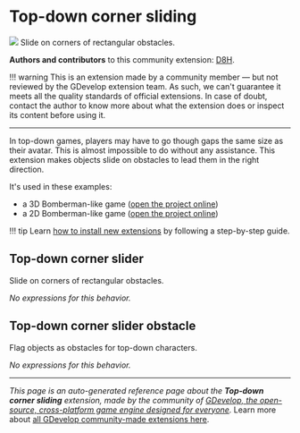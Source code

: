 # Top-down corner sliding

<img src="https://asset-resources.gdevelop.io/public-resources/Icons/f1e89ff4f907ed2245e2d4ad2d5f52f9e1bb6d0127aa370d44cc77462e5be8e3_subdirectory-arrow-right.svg" class="extension-icon"></img>
Slide on corners of rectangular obstacles.

**Authors and contributors** to this community extension: [D8H](https://gd.games/D8H).

!!! warning
    This is an extension made by a community member — but not reviewed
    by the GDevelop extension team. As such, we can't guarantee it
    meets all the quality standards of official extensions. In case of
    doubt, contact the author to know more about what the extension
    does or inspect its content before using it.

---

In top-down games, players may have to go though gaps the same size as their avatar. This is almost impossible to do without any assistance. This extension makes objects slide on obstacles to lead them in the right direction.

It's used in these examples:

* a 3D Bomberman-like game ([open the project online](https://editor.gdevelop.io/?project=example://3d-bomber-bunny))
* a 2D Bomberman-like game ([open the project online](https://editor.gdevelop.io/?project=example://goose-bomberman))


!!! tip
    Learn [how to install new extensions](/gdevelop5/extensions/search) by following a step-by-step guide.



## Top-down corner slider 

Slide on corners of rectangular obstacles. 

_No expressions for this behavior._


## Top-down corner slider obstacle 

Flag objects as obstacles for top-down characters. 

_No expressions for this behavior._



---

*This page is an auto-generated reference page about the **Top-down corner sliding** extension, made by the community of [GDevelop, the open-source, cross-platform game engine designed for everyone](https://gdevelop.io/).* Learn more about [all GDevelop community-made extensions here](/gdevelop5/extensions).